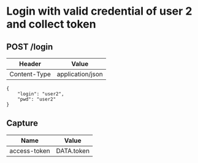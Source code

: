 # Login with valid credential of user 2 and collect token

## POST /login

| Header | Value |
| - | - |
| Content-Type | application/json |

```
{
    "login": "user2",
    "pwd": "user2"
}
```

## Capture

| Name | Value |
| - | - |
| access-token | DATA.token |
